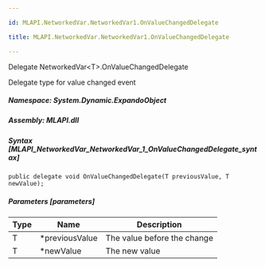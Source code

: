```yaml
---

id: MLAPI.NetworkedVar.NetworkedVar1.OnValueChangedDelegate

title: MLAPI.NetworkedVar.NetworkedVar1.OnValueChangedDelegate

---
```


Delegate NetworkedVar\<T\>.OnValueChangedDelegate

<div class="markdown level0 summary" markdown="1">

Delegate type for value changed event

</div>

<div class="markdown level0 conceptual" markdown="1">

</div>

##### **Namespace**: System.Dynamic.ExpandoObject

##### **Assembly**: MLAPI.dll

##### Syntax [MLAPI_NetworkedVar_NetworkedVar_1_OnValueChangedDelegate_syntax]

    public delegate void OnValueChangedDelegate(T previousValue, T newValue);

##### Parameters [parameters]

| Type                        | Name            | Description                 |
|-----------------------------|-----------------|-----------------------------|
| <span class="xref">T</span> | \*previousValue | The value before the change |
| <span class="xref">T</span> | \*newValue      | The new value               |
